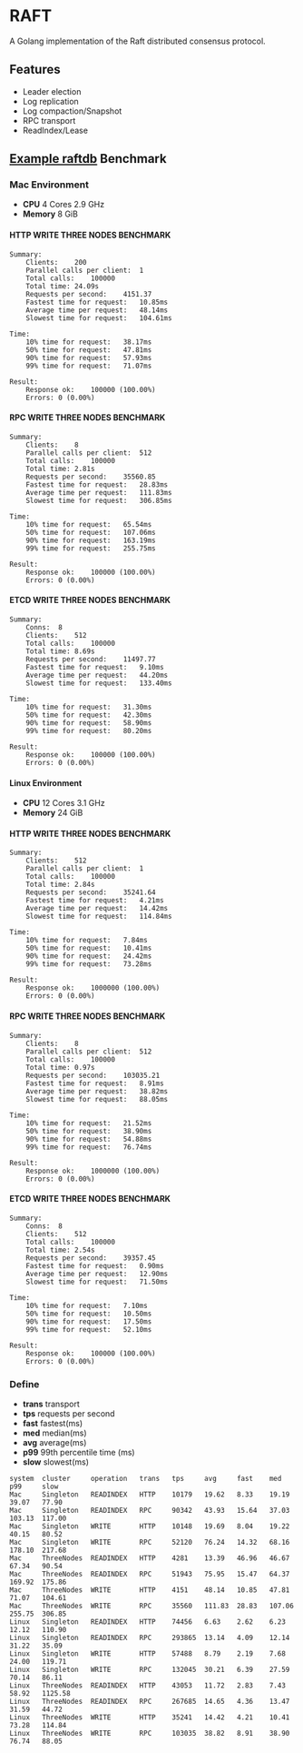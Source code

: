# RAFT
A Golang implementation of the Raft distributed consensus protocol.

## Features

* Leader election
* Log replication
* Log compaction/Snapshot
* RPC transport
* ReadIndex/Lease

## [Example raftdb](https://hslam.com/git/x/raft/src/master/example/raftdb "raftdb") Benchmark


### Mac Environment
* **CPU** 4 Cores 2.9 GHz
* **Memory** 8 GiB

#### HTTP WRITE THREE NODES BENCHMARK
```
Summary:
	Clients:	200
	Parallel calls per client:	1
	Total calls:	100000
	Total time:	24.09s
	Requests per second:	4151.37
	Fastest time for request:	10.85ms
	Average time per request:	48.14ms
	Slowest time for request:	104.61ms

Time:
	10%	time for request:	38.17ms
	50%	time for request:	47.81ms
	90%	time for request:	57.93ms
	99%	time for request:	71.07ms

Result:
	Response ok:	100000 (100.00%)
	Errors:	0 (0.00%)
```

#### RPC WRITE THREE NODES BENCHMARK
```
Summary:
	Clients:	8
	Parallel calls per client:	512
	Total calls:	100000
	Total time:	2.81s
	Requests per second:	35560.85
	Fastest time for request:	28.83ms
	Average time per request:	111.83ms
	Slowest time for request:	306.85ms

Time:
	10%	time for request:	65.54ms
	50%	time for request:	107.06ms
	90%	time for request:	163.19ms
	99%	time for request:	255.75ms

Result:
	Response ok:	100000 (100.00%)
	Errors:	0 (0.00%)
```
#### ETCD WRITE THREE NODES BENCHMARK
```
Summary:
	Conns:	8
	Clients:	512
	Total calls:	100000
	Total time:	8.69s
	Requests per second:	11497.77
	Fastest time for request:	9.10ms
	Average time per request:	44.20ms
	Slowest time for request:	133.40ms

Time:
	10%	time for request:	31.30ms
	50%	time for request:	42.30ms
	90%	time for request:	58.90ms
	99%	time for request:	80.20ms

Result:
	Response ok:	100000 (100.00%)
	Errors:	0 (0.00%)
```
#### Linux Environment
* **CPU** 12 Cores 3.1 GHz
* **Memory** 24 GiB

#### HTTP WRITE THREE NODES BENCHMARK
```
Summary:
	Clients:	512
	Parallel calls per client:	1
	Total calls:	100000
	Total time:	2.84s
	Requests per second:	35241.64
	Fastest time for request:	4.21ms
	Average time per request:	14.42ms
	Slowest time for request:	114.84ms

Time:
	10%	time for request:	7.84ms
	50%	time for request:	10.41ms
	90%	time for request:	24.42ms
	99%	time for request:	73.28ms

Result:
	Response ok:	1000000 (100.00%)
	Errors:	0 (0.00%)
```

#### RPC WRITE THREE NODES BENCHMARK
```
Summary:
	Clients:	8
	Parallel calls per client:	512
	Total calls:	100000
	Total time:	0.97s
	Requests per second:	103035.21
	Fastest time for request:	8.91ms
	Average time per request:	38.82ms
	Slowest time for request:	88.05ms

Time:
	10%	time for request:	21.52ms
	50%	time for request:	38.90ms
	90%	time for request:	54.88ms
	99%	time for request:	76.74ms

Result:
	Response ok:	1000000 (100.00%)
	Errors:	0 (0.00%)
```

#### ETCD WRITE THREE NODES BENCHMARK
```
Summary:
	Conns:	8
	Clients:	512
	Total calls:	100000
	Total time:	2.54s
	Requests per second:	39357.45
	Fastest time for request:	0.90ms
	Average time per request:	12.90ms
	Slowest time for request:	71.50ms

Time:
	10%	time for request:	7.10ms
	50%	time for request:	10.50ms
	90%	time for request:	17.50ms
	99%	time for request:	52.10ms

Result:
	Response ok:	100000 (100.00%)
	Errors:	0 (0.00%)
```

### Define
* **trans**     transport
* **tps**     requests per second
* **fast**     fastest(ms)
* **med**     median(ms)
* **avg**     average(ms)
* **p99**     99th percentile time (ms)
* **slow**     slowest(ms)


```
system  cluster     operation   trans   tps     avg     fast    med     p99     slow
Mac     Singleton   READINDEX   HTTP    10179   19.62   8.33    19.19   39.07   77.90
Mac     Singleton   READINDEX   RPC     90342   43.93   15.64   37.03   103.13  117.00
Mac     Singleton   WRITE       HTTP    10148   19.69   8.04    19.22   40.15   80.52
Mac     Singleton   WRITE       RPC     52120   76.24   14.32   68.16   178.10  217.68
Mac     ThreeNodes  READINDEX   HTTP    4281    13.39   46.96   46.67   67.34   90.54
Mac     ThreeNodes  READINDEX   RPC     51943   75.95   15.47   64.37   169.92  175.86
Mac     ThreeNodes  WRITE       HTTP    4151    48.14   10.85   47.81   71.07   104.61
Mac     ThreeNodes  WRITE       RPC     35560   111.83  28.83   107.06  255.75  306.85
Linux   Singleton   READINDEX   HTTP    74456   6.63    2.62    6.23    12.12   110.90
Linux   Singleton   READINDEX   RPC     293865  13.14   4.09    12.14   31.22   35.09
Linux   Singleton   WRITE       HTTP    57488   8.79    2.19    7.68    24.00   119.71
Linux   Singleton   WRITE       RPC     132045  30.21   6.39    27.59   70.14   86.11
Linux   ThreeNodes  READINDEX   HTTP    43053   11.72   2.83    7.43    58.92   1125.58
Linux   ThreeNodes  READINDEX   RPC     267685  14.65   4.36    13.47   31.59   44.72
Linux   ThreeNodes  WRITE       HTTP    35241   14.42   4.21    10.41   73.28   114.84
Linux   ThreeNodes  WRITE       RPC     103035  38.82   8.91    38.90   76.74   88.05
```